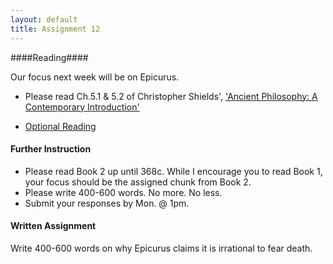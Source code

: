 ```yaml
---
layout: default
title: Assignment 12
---
```


####Reading####

Our focus next week will be on Epicurus.

- Please read Ch.5.1 & 5.2 of Christopher Shields', <a href="https://www.dropbox.com/s/x239769cgied1oo/Shields%2C%20Ancient%20Philosophy%20A%20Contemporary%20Introduction%2C%2012.pdf?dl=0">'Ancient Philosophy: A Contemporary Introduction'</a> 

- <a href="http://plato.stanford.edu/entries/epicurus/">Optional Reading</a>

  
#### Further Instruction ####

+ Please read Book 2 up until 368c. While I encourage you to read Book 1, your focus should be the assigned chunk from Book 2. 
+ Please write 400-600 words. No more. No less. 
+ Submit your responses by Mon. @ 1pm.

#### Written Assignment ####

Write 400-600 words on why Epicurus claims it is irrational to fear death. 